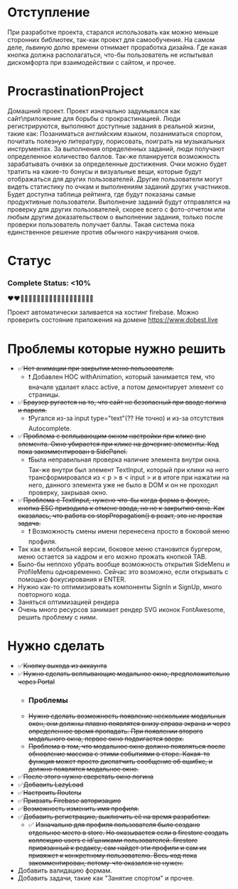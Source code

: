 # Отступление
При разработке проекта, старался использовать как можно меньше сторонних библиотек, так-как проект для самообучения.
На самом деле, львиную долю времени отнимает проработка дизайна. Где какая кнопка должна располагаться, что-бы пользователь не испытывал дискомфорта при взаимодействии с сайтом, и прочее.

# ProcrastinationProject
Домашний проект. Проект изначально задумывался как сайт\приложение для борьбы с прокрастинацией. Люди регистрируются, выполняют доступные задания в реальной жизни, такие как: Позаниматься английским языком, позаниматься спортом, почитать полезную литературу, порисовать, поиграть на музыкальных инструментах. За выполнения определенных заданий, люди получают определенное количество баллов. Так-же планируется возможность зарабатывать очивки за определенные достижения. Очки можно будет тратить на какие-то бонусы и визуальные вещи, которые будут отображаться для других пользователей. Другие пользователи могут видеть статистику по очкам и выполнениям заданий других участников. Будет доступна таблица рейтинга, где будут показаны самые продуктивные пользователи. Выполнение заданий будут отправлятся на проверку для других пользователей, скорее всего с фото-отчетом или любым другим доказательством о выполнении задания, только после проверки пользователь получает баллы. Такая система пока единственное решение против обычного накручивания очков.

# Статус
### Complete Status: <10%
:heart::heart::black_heart::black_heart::black_heart::black_heart::black_heart::black_heart::black_heart::black_heart::black_heart::black_heart::black_heart::black_heart::black_heart::black_heart::black_heart::black_heart::black_heart::black_heart:


Проект автоматически заливается на хостинг firebase. Можно проверить состояние приложения на домене https://www.dobest.live

# Проблемы которые нужно решить
- :white_check_mark:~~Нет анимации при закрытии меню пользователя.~~
  - :heavy_exclamation_mark: Добавлен HOC withAnimation, который занимается тем, что вначале удалает класс active, а потом демонтирует элемент со страницы.
- :white_check_mark:~~Браузер ругается на то, что сайт не безопасный при вводе логина и пароля.~~
  - :heavy_exclamation_mark:Ругался из-за input type="text"(?? Не точно) и из-за отсутствия Autocomplete.
- :white_check_mark:~~Проблема с всплывающим окном настройки при клике вне элемента. Окно убирается при клике на дочерние элементы. Код пока закомментирован в SidePanel.~~
  - :heavy_exclamation_mark:Была неправильная проверка наличие элемента внутри окна. Так-же внутри был элемент TextInput, который при клики на него трансформировался из < p > в < input > и в итоге при нажатии на него, данного элемента уже не было в DOM и он не проходил проверку, закрывая окно.
- :white_check_mark:~~Проблема с TextInput, нужено что-бы когда форма в фокусе, кнопка ESC приводила к отмене ввода, но не к закрытию окна. Как оказалась, что работа со stopPropagation() в реакт, это не простая задача.~~
  - :heavy_exclamation_mark: Возможность смены имени перенесена просто в боковой меню профиля.
- Так как в мобильной версии, боковое меню становится бургером, меню остается за кадром и его можно прожать кнопкой TAB.
- Было-бы неплохо убрать вообще возможность открытия SideMenu и ProfileMenu одновременно. Сейчас это возможно, если открывать с помощью фокусирования и ENTER.
- Нужно как-то оптимизировать компоненты SignIn и SignUp, много повторного кода.
- Заняться оптимизацией рендера
- Очень много ресурсов занимает рендер SVG иконок FontAwesome, решить проблему с ними.


# Нужно сделать
- :white_check_mark:~~Кнопку выхода из аккаунта~~
- :white_check_mark:~~Нужно сделать всплывающие модальное окно, предположительно через Portal~~
  - ### Проблемы
  - ~~Нужно сделать возможность появление нескольких модальных окон, они должны плавно появлятся внизу справа экрана и через определенное время пропадать. При появлении второго модального окна, первое окно подвигается вверх.~~
  - ~~Проблема в том, что модальное окно должно появляться после обновление массива с этими событиями в сторе. Какая-то функция может просто диспатчить сообщение об ошибке, и должно появлятся модальное окно.~~
- :white_check_mark:~~После этого нужно сверстать окно логина~~
- :white_check_mark:~~Добавить LazyLoad~~
- :white_check_mark:~~Настроить Routerы~~
- :white_check_mark:~~Привзать Firebase авторизацию~~
- :white_check_mark:~~Возможность изменить имя профиля.~~
- :white_check_mark:~~Добавить регистрацию, выключить её на время разработки.~~
  - :white_check_mark: ~~Изначально для профиля пользователя было создано отдельное место в store. Но оказывается если в firestore создать коллекцию users с id'шниками пользователей. firestore привязанный к редаксу, сам найдет эти профили и сам их привяжет к конкретному пользователю. Весь код пока закомментирован, потому-что оказался не нужен.~~
- Добавить валидацию формам.
- Добавить задачи, такие как "Занятие спортом" и прочее.
